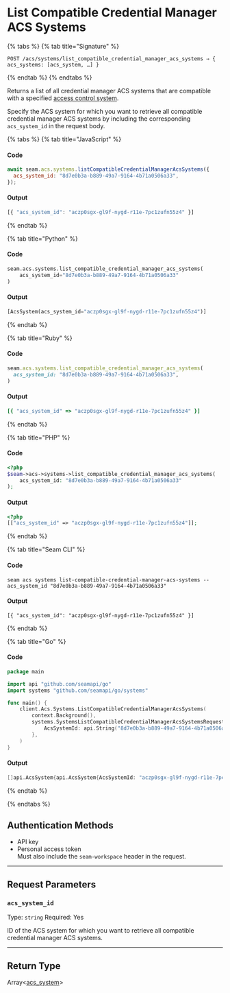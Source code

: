 # List Compatible Credential Manager ACS Systems

{% tabs %}
{% tab title="Signature" %}
```
POST /acs/systems/list_compatible_credential_manager_acs_systems ⇒ { acs_systems: [acs_system, …] }
```
{% endtab %}
{% endtabs %}

Returns a list of all credential manager ACS systems that are compatible with a specified
[access control system](https://docs.seam.co/latest/capability-guides/access-systems).

Specify the ACS system for which you want to retrieve all compatible credential manager ACS
systems by including the corresponding `acs_system_id` in the request body.

{% tabs %}
{% tab title="JavaScript" %}
#### Code

```javascript
await seam.acs.systems.listCompatibleCredentialManagerAcsSystems({
  acs_system_id: "8d7e0b3a-b889-49a7-9164-4b71a0506a33",
});
```

#### Output

```javascript
[{ "acs_system_id": "aczp0sgx-gl9f-nygd-r11e-7pc1zufn55z4" }]
```
{% endtab %}

{% tab title="Python" %}
#### Code

```python
seam.acs.systems.list_compatible_credential_manager_acs_systems(
    acs_system_id="8d7e0b3a-b889-49a7-9164-4b71a0506a33"
)
```

#### Output

```python
[AcsSystem(acs_system_id="aczp0sgx-gl9f-nygd-r11e-7pc1zufn55z4")]
```
{% endtab %}

{% tab title="Ruby" %}
#### Code

```ruby
seam.acs.systems.list_compatible_credential_manager_acs_systems(
  acs_system_id: "8d7e0b3a-b889-49a7-9164-4b71a0506a33",
)
```

#### Output

```ruby
[{ "acs_system_id" => "aczp0sgx-gl9f-nygd-r11e-7pc1zufn55z4" }]
```
{% endtab %}

{% tab title="PHP" %}
#### Code

```php
<?php
$seam->acs->systems->list_compatible_credential_manager_acs_systems(
    acs_system_id: "8d7e0b3a-b889-49a7-9164-4b71a0506a33"
);
```

#### Output

```php
<?php
[["acs_system_id" => "aczp0sgx-gl9f-nygd-r11e-7pc1zufn55z4"]];
```
{% endtab %}

{% tab title="Seam CLI" %}
#### Code

```seam_cli
seam acs systems list-compatible-credential-manager-acs-systems --acs_system_id "8d7e0b3a-b889-49a7-9164-4b71a0506a33"
```

#### Output

```seam_cli
[{ "acs_system_id": "aczp0sgx-gl9f-nygd-r11e-7pc1zufn55z4" }]
```
{% endtab %}

{% tab title="Go" %}
#### Code

```go
package main

import api "github.com/seamapi/go"
import systems "github.com/seamapi/go/systems"

func main() {
	client.Acs.Systems.ListCompatibleCredentialManagerAcsSystems(
		context.Background(),
		systems.SystemsListCompatibleCredentialManagerAcsSystemsRequest{
			AcsSystemId: api.String("8d7e0b3a-b889-49a7-9164-4b71a0506a33"),
		},
	)
}
```

#### Output

```go
[]api.AcsSystem{api.AcsSystem{AcsSystemId: "aczp0sgx-gl9f-nygd-r11e-7pc1zufn55z4"}}
```
{% endtab %}

{% endtabs %}

## Authentication Methods

- API key
- Personal access token
  <br>Must also include the `seam-workspace` header in the request.

---

## Request Parameters

### `acs_system_id`

Type: `string`
Required: Yes

ID of the ACS system for which you want to retrieve all compatible credential manager ACS systems.

---


## Return Type

Array<[acs\_system](./)>
